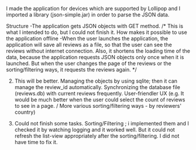 I made the application for devices which are supported by Lollipop and I imported a library (json-simple.jar) in order to parse the JSON data.

Structure -The application gets JSON objects with GET method. 
/*
This is what I intended to do, but I could not finish it. 
How makes it possible to use the application offline -When the user launches the application, the application will save all reviews as a file, so that the user can see the reviews without internet connection. Also, it shortens the loading time of the data, because the application requests JSON objects only once when it is launched. But when the user changes the page of the reviews or the sorting/filtering ways, it requests the reviews again. 
*/


2. This will be better. 
Managing the objects by using sqlite; then it can manage the review_id automatically. 
Synchronizing the database file (reviews.db) with current reviews frequently. 
User-friendler UX (e.g. It would be much better when the user could select the count of reviews to see in a page.
/ More various sorting/filtering ways - by reviewers' country)


3. Could not finish some tasks.
Sorting/Filtering ; i implemented them and I checked it by watching logging and it worked well. But it could not refresh the list-view appropriately after the sorting/filtering. I did not have time to fix it. 